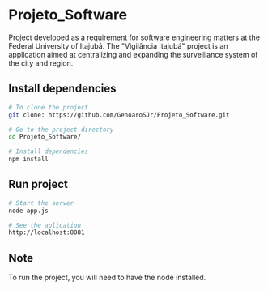 # Projeto_Software
Project developed as a requirement for software engineering matters at the Federal University of Itajubá. The "Vigilância Itajubá" project is an application aimed at centralizing and expanding the surveillance system of the city and region.

## Install dependencies

```sh
# To clone the project
git clone: https://github.com/GenoaroSJr/Projeto_Software.git

# Go to the project directory
cd Projeto_Software/

# Install dependencies
npm install
```

## Run project

```sh
# Start the server 
node app.js

# See the aplication
http://localhost:8081
```

## Note
To run the project, you will need to have the node installed.
